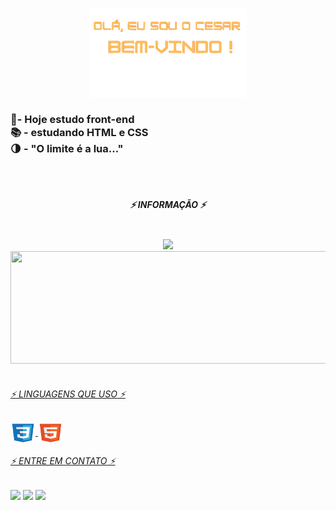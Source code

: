 <br>
 <p align="center"><a href="https://github.com/eucesar"><img width="50%" alt="⚡️ Olá, EU sou o Cesar Bem Vindo ⚡️" src="home.png" /></a></p> 
<h3>💼- Hoje estudo front-end <br>
📚 - estudando HTML e CSS <br>
🌗 - "O limite é a lua..." </h3> <br>
<br>

<h5 align="center">⚡️ INFORMAÇÃO ⚡️ </h5> <br>
<div align="center">
  <a href="https://github.com/eucesar">
  <img height="180em" src="https://github-readme-stats.vercel.app/api?username=eucesar&show_icons=true&theme=onedark&include_all_commits=true&count_private=true"/> 
  <img width="550em" height="180em" src="https://github-readme-stats.vercel.app/api/top-langs/?username=eucesar&layout=compact&langs_count=7&theme=onedark"/>
</div>

<div style="display: inline_block"><br>
<h6> ⚡️ LINGUAGENS QUE USO ⚡️</h6>
  <img align="center" alt="Cesar-CSS" height="30" width="40" src="https://raw.githubusercontent.com/devicons/devicon/master/icons/css3/css3-original.svg">
  <img align="center" alt="Cesar-HTML" height="30" width="40" src="https://raw.githubusercontent.com/devicons/devicon/master/icons/html5/html5-original.svg">
</div>

<div>
<h6>⚡️ ENTRE EM CONTATO ⚡️<h6>
<a href="https://www.linkedin.com/mwlite/in/cesar-iglesias-tecnologia"><img src="https://img.shields.io/badge/-LinkedIn-%230077B5?style=for-the-badge&logo=linkedin&logoColor=white" target="_blank"></a>
 <a href="https://discord.gg/wagxzStdcR" target="_blank"><img src="https://img.shields.io/badge/Discord-7289DA?style=for-the-badge&logo=discord&logoColor=white" target="_blank"></a> 
<a href = "mailto:cesaribneto.job@gmail.com"><img src="https://img.shields.io/badge/-Gmail-%23333?style=for-the-badge&logo=gmail&logoColor=white" target="_blank"></a>

</div>

